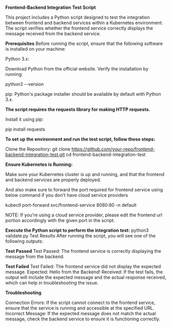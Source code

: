 **Frontend-Backend Integration Test Script**

This project includes a Python script designed to test the integration between frontend and backend services within a Kubernetes environment. The script verifies whether the frontend service correctly displays the message received from the backend service.

**Prerequisites**
Before running the script, ensure that the following software is installed on your machine:

Python 3.x:

Download Python from the official website.
Verify the installation by running:

python3 --version

pip: Python's package installer should be available by default with Python 3.x.

**The script requires the requests library for making HTTP requests.**

Install it using pip:

pip install requests

**To set up the environment and run the test script, follow these steps:**

Clone the Repository:
git clone https://github.com/your-repo/frontend-backend-integration-test.git
cd frontend-backend-integration-test

**Ensure Kubernetes is Running:**

Make sure your Kubernetes cluster is up and running, and that the frontend and backend services are properly deployed.

And also make sure to forward the port required for frontend service using below command if you don't have cloud service providers

kubectl port-forward svc/frontend-service 8080:80 -n default

NOTE: If you're using a cloud service provider, please edit the frontend url portion accordingly with the given port in the script.


**Execute the Python script to perform the integration test:**
python3 validate.py
Test Results
After running the script, you will see one of the following outputs:

**Test Passed**
Test Passed: The frontend service is correctly displaying the message from the backend.

**Test Failed**
Test Failed: The frontend service did not display the expected message.
Expected: Hello from the Backend!
Received: <actual message>
If the test fails, the output will include the expected message and the actual response received, which can help in troubleshooting the issue.

**Troubleshooting**

Connection Errors: If the script cannot connect to the frontend service, ensure that the service is running and accessible at the specified URL.
Incorrect Message: If the expected message does not match the actual message, check the backend service to ensure it is functioning correctly.
